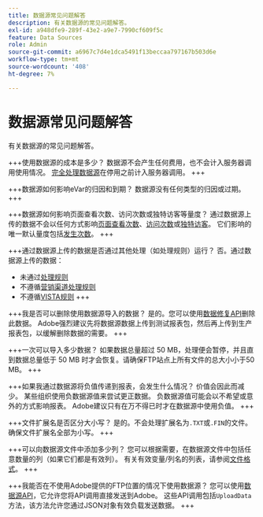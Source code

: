 ```yaml
---
title: 数据源常见问题解答
description: 有关数据源的常见问题解答。
exl-id: a948dfe9-289f-43e2-a9e7-7990cf609f5c
feature: Data Sources
role: Admin
source-git-commit: a6967c7d4e1dca5491f13beccaa797167b503d6e
workflow-type: tm+mt
source-wordcount: '408'
ht-degree: 7%

---
```


# 数据源常见问题解答

有关数据源的常见问题解答。

+++使用数据源的成本是多少？
数据源不会产生任何费用，也不会计入服务器调用使用情况。 [完全处理数据源](full-processing-eol.md)在停用之前计入服务器调用。
+++

+++数据源如何影响eVar的归因和到期？
数据源没有任何类型的归因或过期。
+++

+++数据源如何影响页面查看次数、访问次数或独特访客等量度？
通过数据源上传的数据不会以任何方式影响[页面查看次数](/help/components/metrics/page-views.md)、[访问次数](/help/components/metrics/visits.md)或[独特访客](/help/components/metrics/unique-visitors.md)。 它们影响的唯一默认量度包括[发生次数](/help/components/metrics/occurrences.md)。
+++

+++通过数据源上传的数据是否通过其他处理（如处理规则）运行？
否。通过数据源上传的数据：

* 未通过[处理规则](/help/admin/tools/manage-rs/edit-settings/general/processing-rules/pr-overview.md)
* 不遵循[营销渠道处理规则](/help/admin/tools/manage-rs/edit-settings/marketing-channels/c-rules.md)
* 不遵循[VISTA规则](/help/technotes/vista.md)
+++

+++我是否可以删除使用数据源导入的数据？
是的。您可以使用[数据修复API](https://developer.adobe.com/analytics-apis/docs/2.0/guides/endpoints/data-repair/)删除此数据。 Adobe强烈建议先将数据源数据上传到测试报表包，然后再上传到生产报表包，以缓解删除数据的需要。
+++

+++一次可以导入多少数据？
如果数据总量超过 50 MB，处理便会暂停，并且直到数据总量低于 50 MB 时才会恢复。请确保FTP站点上所有文件的总大小小于50 MB。
+++

+++如果我通过数据源将负值传递到报表，会发生什么情况？
价值会因此而减少。 某些组织使用负数据源值来尝试更正数据。 负数据源值可能会以不希望或意外的方式影响报表。 Adobe建议只有在万不得已时才在数据源中使用负值。
+++

+++文件扩展名是否区分大小写？
是的。不会处理扩展名为`.TXT`或`.FIN`的文件。 确保文件扩展名全部为小写。
+++

+++可以向数据源文件中添加多少列？
您可以根据需要，在数据源文件中包括任意数量的列（如果它们都是有效列）。 有关有效变量/列名的列表，请参阅[文件格式](file-format.md)。
+++

+++我能否在不使用Adobe提供的FTP位置的情况下使用数据源？
您可以使用[数据源API](https://developer.adobe.com/analytics-apis/docs/1.4/guides/data-sources/)，它允许您将API调用直接发送到Adobe。 这些API调用包括`UploadData`方法，该方法允许您通过JSON对象有效负载发送数据。
+++
